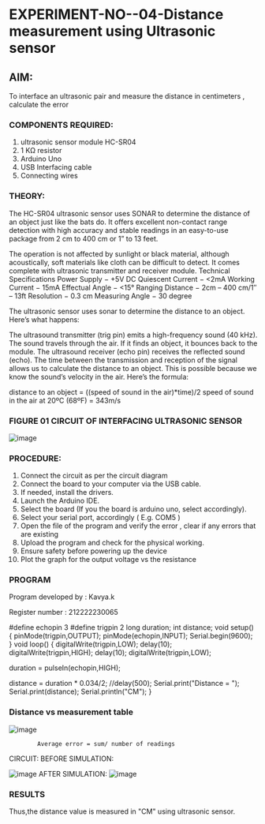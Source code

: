 # EXPERIMENT-NO--04-Distance measurement using Ultrasonic sensor

## AIM: 
To interface an ultrasonic pair and measure the distance in centimeters , calculate the error
 
### COMPONENTS REQUIRED:
1.	ultrasonic sensor module HC-SR04
2.	1 KΩ resistor 
3.	Arduino Uno 
4.	USB Interfacing cable 
5.	Connecting wires 


### THEORY: 
The HC-SR04 ultrasonic sensor uses SONAR to determine the distance of an object just like the bats do. It offers excellent non-contact range detection with high accuracy and stable readings in an easy-to-use package from 2 cm to 400 cm or 1” to 13 feet.

The operation is not affected by sunlight or black material, although acoustically, soft materials like cloth can be difficult to detect. It comes complete with ultrasonic transmitter and receiver module.
Technical Specifications
Power Supply − +5V DC
Quiescent Current − <2mA
Working Current − 15mA
Effectual Angle − <15°
Ranging Distance − 2cm – 400 cm/1″ – 13ft
Resolution − 0.3 cm
Measuring Angle − 30 degree

The ultrasonic sensor uses sonar to determine the distance to an object. Here’s what happens:

The ultrasound transmitter (trig pin) emits a high-frequency sound (40 kHz).
The sound travels through the air. If it finds an object, it bounces back to the module.
The ultrasound receiver (echo pin) receives the reflected sound (echo).
The time between the transmission and reception of the signal allows us to calculate the distance to an object. This is possible because we know the sound’s velocity in the air. Here’s the formula:

distance to an object = ((speed of sound in the air)*time)/2
speed of sound in the air at 20ºC (68ºF) = 343m/s

### FIGURE 01 CIRCUIT OF INTERFACING ULTRASONIC SENSOR 


![image](https://user-images.githubusercontent.com/36288975/166430594-5adb4ca9-5a42-4781-a7e6-7236b3766a85.png)



### PROCEDURE:
1.	Connect the circuit as per the circuit diagram 
2.	Connect the board to your computer via the USB cable.
3.	If needed, install the drivers.
4.	Launch the Arduino IDE.
5.	Select the board (If you the board is arduino uno, select accordingly).
6.	Select your serial port, accordingly ( E.g. COM5 )
7.	Open the file of the program  and verify the error , clear if any errors that are existing 
8.	Upload the program and check for the physical working. 
9.	Ensure safety before powering up the device 
10.	Plot the graph for the output voltage vs the resistance 


### PROGRAM 
Program developed by : Kavya.k

Register number : 212222230065

#define echopin 3
#define trigpin  2
long duration;
int distance;
void setup()
{
  pinMode(trigpin,OUTPUT);
  pinMode(echopin,INPUT);
  Serial.begin(9600);
}
void loop()
{
  digitalWrite(trigpin,LOW);
  delay(10);
  digitalWrite(trigpin,HIGH);
  delay(10);
  digitalWrite(trigpin,LOW);
  
  duration = pulseIn(echopin,HIGH);
  
  distance = duration * 0.034/2;
  //delay(500);
  Serial.print("Distance  =  ");
  Serial.print(distance);
  Serial.println("CM");
}





### Distance vs measurement table 

			
 
			
			
			

![image](https://user-images.githubusercontent.com/36288975/190135379-52ebacd5-ccd5-460f-a4cd-4d0ad1d9b179.png)

			
			
			
			
			
			Average error = sum/ number of readings 
 CIRCUIT:
BEFORE SIMULATION:

![image](https://github.com/kavyasenthamarai/Experiment--04-Interfacing-digital-output-with-arduino-ultrasonic-sensor/assets/118668727/76bcb6ba-65a2-404e-a078-463ef9e6eb8b)
AFTER SIMULATION:
![image](https://github.com/kavyasenthamarai/Experiment--04-Interfacing-digital-output-with-arduino-ultrasonic-sensor/assets/118668727/ac6fecf4-1d81-475c-b92d-cddd1eab6f67)

### RESULTS
Thus,the distance value is measured in "CM" using ultrasonic sensor.


 
